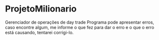 # ProjetoMilionario
Gerenciador de operações de day trade
Programa pode apresentar erros, caso encontre algum, me informe o que fez para dar o erro e o que o erro está causando, tentarei corrigi-lo.
